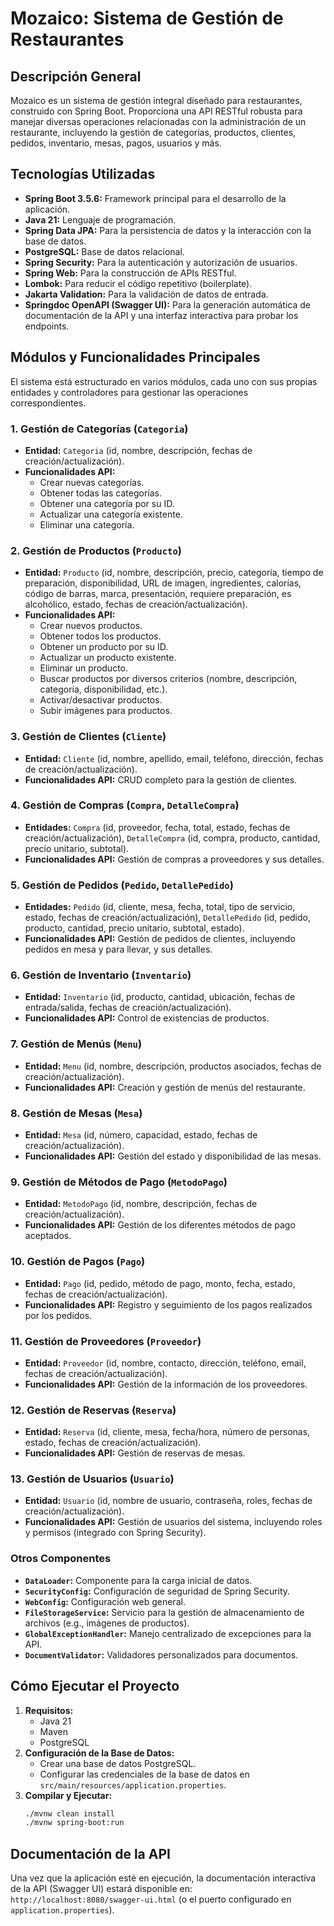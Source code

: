 # Mozaico: Sistema de Gestión de Restaurantes

## Descripción General

Mozaico es un sistema de gestión integral diseñado para restaurantes, construido con Spring Boot. Proporciona una API RESTful robusta para manejar diversas operaciones relacionadas con la administración de un restaurante, incluyendo la gestión de categorías, productos, clientes, pedidos, inventario, mesas, pagos, usuarios y más.

## Tecnologías Utilizadas

*   **Spring Boot 3.5.6:** Framework principal para el desarrollo de la aplicación.
*   **Java 21:** Lenguaje de programación.
*   **Spring Data JPA:** Para la persistencia de datos y la interacción con la base de datos.
*   **PostgreSQL:** Base de datos relacional.
*   **Spring Security:** Para la autenticación y autorización de usuarios.
*   **Spring Web:** Para la construcción de APIs RESTful.
*   **Lombok:** Para reducir el código repetitivo (boilerplate).
*   **Jakarta Validation:** Para la validación de datos de entrada.
*   **Springdoc OpenAPI (Swagger UI):** Para la generación automática de documentación de la API y una interfaz interactiva para probar los endpoints.

## Módulos y Funcionalidades Principales

El sistema está estructurado en varios módulos, cada uno con sus propias entidades y controladores para gestionar las operaciones correspondientes.

### 1. Gestión de Categorías (`Categoria`)

*   **Entidad:** `Categoria` (id, nombre, descripción, fechas de creación/actualización).
*   **Funcionalidades API:**
    *   Crear nuevas categorías.
    *   Obtener todas las categorías.
    *   Obtener una categoría por su ID.
    *   Actualizar una categoría existente.
    *   Eliminar una categoría.

### 2. Gestión de Productos (`Producto`)

*   **Entidad:** `Producto` (id, nombre, descripción, precio, categoría, tiempo de preparación, disponibilidad, URL de imagen, ingredientes, calorías, código de barras, marca, presentación, requiere preparación, es alcohólico, estado, fechas de creación/actualización).
*   **Funcionalidades API:**
    *   Crear nuevos productos.
    *   Obtener todos los productos.
    *   Obtener un producto por su ID.
    *   Actualizar un producto existente.
    *   Eliminar un producto.
    *   Buscar productos por diversos criterios (nombre, descripción, categoría, disponibilidad, etc.).
    *   Activar/desactivar productos.
    *   Subir imágenes para productos.

### 3. Gestión de Clientes (`Cliente`)

*   **Entidad:** `Cliente` (id, nombre, apellido, email, teléfono, dirección, fechas de creación/actualización).
*   **Funcionalidades API:** CRUD completo para la gestión de clientes.

### 4. Gestión de Compras (`Compra`, `DetalleCompra`)

*   **Entidades:** `Compra` (id, proveedor, fecha, total, estado, fechas de creación/actualización), `DetalleCompra` (id, compra, producto, cantidad, precio unitario, subtotal).
*   **Funcionalidades API:** Gestión de compras a proveedores y sus detalles.

### 5. Gestión de Pedidos (`Pedido`, `DetallePedido`)

*   **Entidades:** `Pedido` (id, cliente, mesa, fecha, total, tipo de servicio, estado, fechas de creación/actualización), `DetallePedido` (id, pedido, producto, cantidad, precio unitario, subtotal, estado).
*   **Funcionalidades API:** Gestión de pedidos de clientes, incluyendo pedidos en mesa y para llevar, y sus detalles.

### 6. Gestión de Inventario (`Inventario`)

*   **Entidad:** `Inventario` (id, producto, cantidad, ubicación, fechas de entrada/salida, fechas de creación/actualización).
*   **Funcionalidades API:** Control de existencias de productos.

### 7. Gestión de Menús (`Menu`)

*   **Entidad:** `Menu` (id, nombre, descripción, productos asociados, fechas de creación/actualización).
*   **Funcionalidades API:** Creación y gestión de menús del restaurante.

### 8. Gestión de Mesas (`Mesa`)

*   **Entidad:** `Mesa` (id, número, capacidad, estado, fechas de creación/actualización).
*   **Funcionalidades API:** Gestión del estado y disponibilidad de las mesas.

### 9. Gestión de Métodos de Pago (`MetodoPago`)

*   **Entidad:** `MetodoPago` (id, nombre, descripción, fechas de creación/actualización).
*   **Funcionalidades API:** Gestión de los diferentes métodos de pago aceptados.

### 10. Gestión de Pagos (`Pago`)

*   **Entidad:** `Pago` (id, pedido, método de pago, monto, fecha, estado, fechas de creación/actualización).
*   **Funcionalidades API:** Registro y seguimiento de los pagos realizados por los pedidos.

### 11. Gestión de Proveedores (`Proveedor`)

*   **Entidad:** `Proveedor` (id, nombre, contacto, dirección, teléfono, email, fechas de creación/actualización).
*   **Funcionalidades API:** Gestión de la información de los proveedores.

### 12. Gestión de Reservas (`Reserva`)

*   **Entidad:** `Reserva` (id, cliente, mesa, fecha/hora, número de personas, estado, fechas de creación/actualización).
*   **Funcionalidades API:** Gestión de reservas de mesas.

### 13. Gestión de Usuarios (`Usuario`)

*   **Entidad:** `Usuario` (id, nombre de usuario, contraseña, roles, fechas de creación/actualización).
*   **Funcionalidades API:** Gestión de usuarios del sistema, incluyendo roles y permisos (integrado con Spring Security).

### Otros Componentes

*   **`DataLoader`:** Componente para la carga inicial de datos.
*   **`SecurityConfig`:** Configuración de seguridad de Spring Security.
*   **`WebConfig`:** Configuración web general.
*   **`FileStorageService`:** Servicio para la gestión de almacenamiento de archivos (e.g., imágenes de productos).
*   **`GlobalExceptionHandler`:** Manejo centralizado de excepciones para la API.
*   **`DocumentValidator`:** Validadores personalizados para documentos.

## Cómo Ejecutar el Proyecto

1.  **Requisitos:**
    *   Java 21
    *   Maven
    *   PostgreSQL
2.  **Configuración de la Base de Datos:**
    *   Crear una base de datos PostgreSQL.
    *   Configurar las credenciales de la base de datos en `src/main/resources/application.properties`.
3.  **Compilar y Ejecutar:**
    ```bash
    ./mvnw clean install
    ./mvnw spring-boot:run
    ```

## Documentación de la API

Una vez que la aplicación esté en ejecución, la documentación interactiva de la API (Swagger UI) estará disponible en:
`http://localhost:8080/swagger-ui.html` (o el puerto configurado en `application.properties`).
